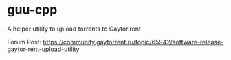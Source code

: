 # guu-cpp
A helper utility to upload torrents to Gaytor.rent

Forum Post: https://community.gaytorrent.ru/topic/65942/software-release-gaytor-rent-upload-utility
